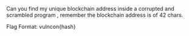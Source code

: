 Can you find my unique blockchain address inside a corrupted and scrambled program , remember the blockchain address is of 42 chars.

Flag Format: vulncon{hash}
